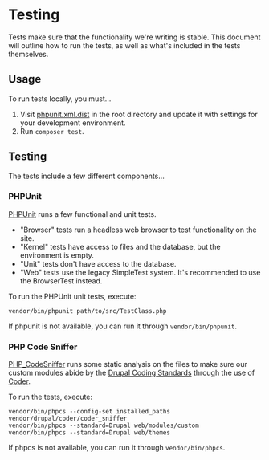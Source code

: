 # Testing

Tests make sure that the functionality we're writing is stable. This document will outline how to run the tests, as well as what's included in the tests themselves.

## Usage

To run tests locally, you must...

1. Visit [phpunit.xml.dist](../../phpunit.xml.dist) in the root directory and update it with settings for your development environment.
2. Run `composer test`.

## Testing

The tests include a few different components...

### PHPUnit

[PHPUnit](https://phpunit.de/) runs a few functional and unit tests.

-   "Browser" tests run a headless web browser to test functionality on the site.
-   "Kernel" tests have access to files and the database, but the environment is empty.
-   "Unit" tests don't have access to the database.
-   "Web" tests use the legacy SimpleTest system. It's recommended to use the BrowserTest instead.

To run the PHPUnit unit tests, execute:

```
vendor/bin/phpunit path/to/src/TestClass.php
```

If phpunit is not available, you can run it through `vendor/bin/phpunit`.

### PHP Code Sniffer

[PHP_CodeSniffer](https://github.com/squizlabs/PHP_CodeSniffer) runs some static analysis on the files to make sure our custom modules abide by the [Drupal Coding Standards](https://www.drupal.org/docs/develop/standards) through the use of [Coder](https://www.drupal.org/project/coder).

To run the tests, execute:

```
vendor/bin/phpcs --config-set installed_paths vendor/drupal/coder/coder_sniffer
vendor/bin/phpcs --standard=Drupal web/modules/custom
vendor/bin/phpcs --standard=Drupal web/themes
```

If phpcs is not available, you can run it through `vendor/bin/phpcs`.
